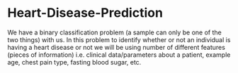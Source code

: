 # Heart-Disease-Prediction
We have a binary classification problem (a sample can only be one of the two things) with us. In this problem to identify whether or not an individual is having a heart disease or not we will be using number of different features (pieces of information) i.e. clinical data/parameters about a patient, example age, chest pain type, fasting blood sugar, etc.
